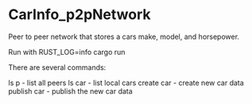 # CarInfo_p2pNetwork

Peer to peer network that stores a cars make, model, and horsepower. 

Run with RUST_LOG=info cargo run 

There are several commands:

ls p - list all peers
ls car - list local cars
create car - create new car data
publish car - publish the new car data
